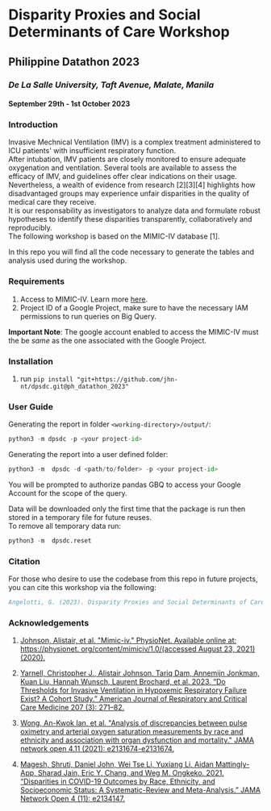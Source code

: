 # Disparity Proxies and Social Determinants of Care Workshop
## Philippine Datathon 2023
### _De La Salle University, Taft Avenue, Malate, Manila_
#### September 29th - 1st October 2023

### Introduction

Invasive Mechnical Ventilation (IMV) is a complex treatment administered to ICU patients' with insufficient respiratory function.  
After intubation, IMV patients are closely monitored to ensure adequate oxygenation and ventilation. Several tools are available to assess the efficacy of IMV, and guidelines offer clear indications on their usage.   
Nevertheless, a wealth of evidence from research [2][3][4] highlights how disadvantaged groups may experience unfair disparities in the quality of medical care they receive.  
It is our responsability as investigators to analyze data and formulate robust hypotheses to identify these disparities transparently, collaboratively and reproducibly.  
The following workshop is based on the MIMIC-IV database [1].


In this repo you will find all the code necessary to generate the tables and analysis used during the workshop.



### Requirements
1. Access to MIMIC-IV. Learn more [here](https://mimic.mit.edu/docs/gettingstarted/).
2. Project ID of a Google Project, make sure to have the necessary IAM permissions to run queries on Big Query.  

__Important Note__: The google account enabled to access the MIMIC-IV must the be _same_ as the one associated with the Google Project.  

### Installation
1. run `pip install "git+https://github.com/jhn-nt/dpsdc.git@ph_datathon_2023"`

### User Guide
Generating the report in folder `<working-directory>/output/`:
```python
python3 -m dpsdc -p <your project-id>
```

Generating the report into a user defined folder:
 ```python
python3 -m  dpsdc -d <path/to/folder> -p <your project-id> 
```

You will be prompted to authorize pandas GBQ to access your Google Account for the scope of the query.

Data will be downloaded only the first time that the package is run then stored in a temporary file for future reuses.   
To remove all temporary data run:
 ```python
python3 -m  dpsdc.reset
```

### Citation
For those who desire to use the codebase from this repo in future projects, you can cite this workshop via the following:
```bibtex
Angelotti, G. (2023). Disparity Proxies and Social Determinants of Care Workshop. (Version 0.1) [Computer software]. https://github.com/jhn-nt/dpsdc
```

### Acknowledgements

1. [Johnson, Alistair, et al. "Mimic-iv." PhysioNet. Available online at: https://physionet. org/content/mimiciv/1.0/(accessed August 23, 2021) (2020).](https://physionet.org/content/mimiciv/2.1/)

2. [Yarnell, Christopher J., Alistair Johnson, Tariq Dam, Annemijn Jonkman, Kuan Liu, Hannah Wunsch, Laurent Brochard, et al. 2023. “Do Thresholds for Invasive Ventilation in Hypoxemic Respiratory Failure Exist? A Cohort Study.” American Journal of Respiratory and Critical Care Medicine 207 (3): 271–82.](https://pubmed.ncbi.nlm.nih.gov/36150166/)

3. [Wong, An-Kwok Ian, et al. "Analysis of discrepancies between pulse oximetry and arterial oxygen saturation measurements by race and ethnicity and association with organ dysfunction and mortality." JAMA network open 4.11 (2021): e2131674-e2131674.](https://jamanetwork.com/journals/jamanetworkopen/article-abstract/2785794)

4. [Magesh, Shruti, Daniel John, Wei Tse Li, Yuxiang Li, Aidan Mattingly-App, Sharad Jain, Eric Y. Chang, and Weg M. Ongkeko. 2021. “Disparities in COVID-19 Outcomes by Race, Ethnicity, and Socioeconomic Status: A Systematic-Review and Meta-Analysis.” JAMA Network Open 4 (11): e2134147.](https://jamanetwork.com/journals/jamanetworkopen/fullarticle/2785980)
